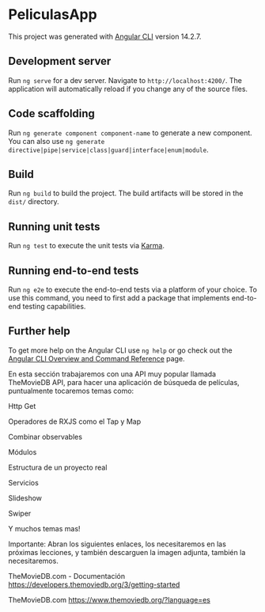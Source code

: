 # PeliculasApp

This project was generated with [Angular CLI](https://github.com/angular/angular-cli) version 14.2.7.

## Development server

Run `ng serve` for a dev server. Navigate to `http://localhost:4200/`. The application will automatically reload if you change any of the source files.

## Code scaffolding

Run `ng generate component component-name` to generate a new component. You can also use `ng generate directive|pipe|service|class|guard|interface|enum|module`.

## Build

Run `ng build` to build the project. The build artifacts will be stored in the `dist/` directory.

## Running unit tests

Run `ng test` to execute the unit tests via [Karma](https://karma-runner.github.io).

## Running end-to-end tests

Run `ng e2e` to execute the end-to-end tests via a platform of your choice. To use this command, you need to first add a package that implements end-to-end testing capabilities.

## Further help

To get more help on the Angular CLI use `ng help` or go check out the [Angular CLI Overview and Command Reference](https://angular.io/cli) page.

En esta sección trabajaremos con una API muy popular llamada TheMovieDB API, para hacer una aplicación de búsqueda de películas, puntualmente tocaremos temas como:

Http Get

Operadores de RXJS como el Tap y Map

Combinar observables

Módulos

Estructura de un proyecto real

Servicios

Slideshow

Swiper

Y muchos temas mas!

Importante:
Abran los siguientes enlaces, los necesitaremos en las próximas lecciones, y también descarguen la imagen adjunta, también la necesitaremos.

TheMovieDB.com - Documentación <https://developers.themoviedb.org/3/getting-started>

TheMovieDB.com <https://www.themoviedb.org/?language=es>
